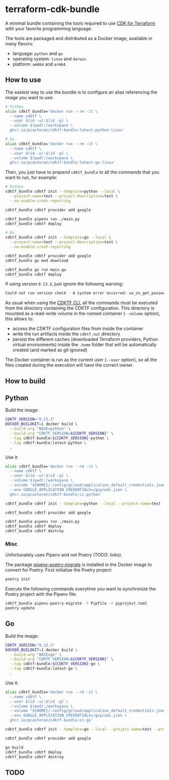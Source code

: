 # terraform-cdk-bundle

A minimal bundle containing the tools required to use [CDK for Terraform](https://github.com/hashicorp/terraform-cdk)
with your favorite programming language.

The tools are packaged and distributed as a Docker image, available in many flavors:
- language: `python` and `go`
- operating system: `linux` and `darwin`
- platform: `amd64` and `arm64`.

## How to use

The easiest way to use the bundle is to configure an alias referencing the image you want to use:
```bash
# Python
alias cdktf_bundle='docker run --rm -it \
  --name cdktf \
  --user $(id -u):$(id -g) \
  --volume $(pwd):/workspace \
  ghcr.io/pcasteran/cdktf-bundle:latest-python-linux'

# Go
alias cdktf_bundle='docker run --rm -it \
  --name cdktf \
  --user $(id -u):$(id -g) \
  --volume $(pwd):/workspace \
  ghcr.io/pcasteran/cdktf-bundle:latest-go-linux'
```

Then, you just have to prepend `cdktf_bundle` to all the commands that you want to run, for example:
```bash
# Python
cdktf_bundle cdktf init --template=python --local \
  --project-name=test --project-description=test \
  --no-enable-crash-reporting

cdktf_bundle cdktf provider add google

cdktf_bundle pipenv run ./main.py
cdktf_bundle cdktf deploy

# Go
cdktf_bundle cdktf init --template=go --local \
  --project-name=test --project-description=test \
  --no-enable-crash-reporting

cdktf_bundle cdktf provider add google
cdktf_bundle go mod download

cdktf_bundle go run main.go
cdktf_bundle cdktf deploy
```

If using version `0.13.3`, just ignore the following warning:
```bash
Could not run version check - A system error occurred: uv_os_get_passwd returned ENOENT (no such file or directory)
```

As usual when using the [CDKTF CLI](https://developer.hashicorp.com/terraform/cdktf/cli-reference/commands), all the commands must be executed from the directory containing the CDKTF configuration. This directory is mounted as a read-write volume in the runned container (`--volume` option), this allows to:
- access the CDKTF configuration files from inside the container
- write the run artifacts inside the `cdktf.out` directory
- persist the different caches (downloaded Terraform providers, Python virtual environments) inside the `.home` folder that will be automatically created (and marked as git ignored)

The Docker container is run as the current user (`--user` option), so all the files created during the execution will have the correct owner.

## How to build










## Python

Build the image:

```bash
CDKTF_VERSION="0.13.3"
DOCKER_BUILDKIT=1 docker build \
  --build-arg "BASE=python" \
  --build-arg "CDKTF_VERSION=${CDKTF_VERSION}" \
  --tag cdktf-bundle:${CDKTF_VERSION}-python \
  --tag cdktf-bundle:latest-python \
  .
```

Use it:

```bash
alias cdktf_bundle='docker run --rm -it \
  --name cdktf \
  --user $(id -u):$(id -g) \
  --volume $(pwd):/workspace \
  --volume "${HOME}/.config/gcloud/application_default_credentials.json":/gcp/adc.json:ro \
  --env GOOGLE_APPLICATION_CREDENTIALS=/gcp/adc.json \
  ghcr.io/pcasteran/cdktf-bundle:ci-python'

cdktf_bundle cdktf init --template=python --local --project-name=test --project-description=test --no-enable-crash-reporting

cdktf_bundle cdktf provider add google

cdktf_bundle pipenv run ./main.py
cdktf_bundle cdktf deploy
cdktf_bundle cdktf destroy
```

### Misc

Unfortunately uses Pipenv and not Poetry (TODO: links).

The package [pipenv-poetry-migrate](https://github.com/yhino/pipenv-poetry-migrate) is installed in the Docker image to
convert for Poetry.
First initialize the Poetry project:

```bash
poetry init
```

Execute the following commands everytime you want to synchronize the Poetry project with the Pipenv file:

```bash
cdktf_bundle pipenv-poetry-migrate -f Pipfile -t pyproject.toml
poetry update
```

## Go

Build the image:

```bash
CDKTF_VERSION="0.13.3"
DOCKER_BUILDKIT=1 docker build \
  --build-arg "BASE=go" \
  --build-arg "CDKTF_VERSION=${CDKTF_VERSION}" \
  --tag cdktf-bundle:${CDKTF_VERSION}-go \
  --tag cdktf-bundle:latest-go \
  .
```

Use it:

```bash
alias cdktf_bundle='docker run --rm -it \
  --name cdktf \
  --user $(id -u):$(id -g) \
  --volume $(pwd):/workspace \
  --volume "${HOME}/.config/gcloud/application_default_credentials.json":/gcp/adc.json:ro \
  --env GOOGLE_APPLICATION_CREDENTIALS=/gcp/adc.json \
  ghcr.io/pcasteran/cdktf-bundle:ci-go'

cdktf_bundle cdktf init --template=go --local --project-name=test --project-description=test --no-enable-crash-reporting

cdktf_bundle cdktf provider add google

go build
cdktf_bundle cdktf deploy
cdktf_bundle cdktf destroy
```

## TODO


